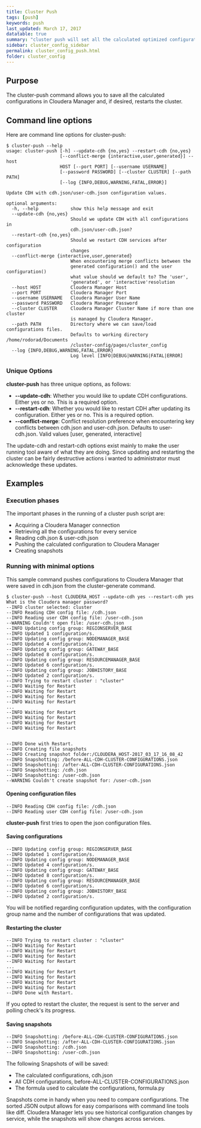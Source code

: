 ```yaml
---
title: Cluster Push
tags: [push]
keywords: push
last_updated: March 17, 2017
datatable: true
summary: "cluster push will set all the calculated optimized configurations in Cloudera Manager."
sidebar: cluster_config_sidebar
permalink: cluster_config_push.html
folder: cluster_config
---
```


## Purpose

The cluster-push command allows you to save all the calculated configurations in Cloudera Manager and, if desired, restarts the cluster.

## Command line options

Here are command line options for cluster-push:

```shell
$ cluster-push --help
usage: cluster-push [-h] --update-cdh {no,yes} --restart-cdh {no,yes}
                    [--conflict-merge {interactive,user,generated}] --host
                    HOST [--port PORT] [--username USERNAME]
                    [--password PASSWORD] [--cluster CLUSTER] [--path PATH]
                    [--log {INFO,DEBUG,WARNING,FATAL,ERROR}]

Update CDH with cdh.json/user-cdh.json configuration values.

optional arguments:
  -h, --help            show this help message and exit
  --update-cdh {no,yes}
                        Should we update CDH with all configurations in
                        cdh.json/user-cdh.json?
  --restart-cdh {no,yes}
                        Should we restart CDH services after configuration
                        changes
  --conflict-merge {interactive,user,generated}
                        When encountering merge conflicts between the
                        generated configuration() and the user configuration()
                        what value should we default to? The 'user',
                        'generated', or 'interactive'resolution
  --host HOST           Cloudera Manager Host
  --port PORT           Cloudera Manager Port
  --username USERNAME   Cloudera Manager User Name
  --password PASSWORD   Cloudera Manager Password
  --cluster CLUSTER     Cloudera Manager Cluster Name if more than one cluster
                        is managed by Cloudera Manager.
  --path PATH           Directory where we can save/load configurations files.
                        Defaults to working directory /home/rodorad/Documents
                        /cluster-config/pages/cluster_config
  --log {INFO,DEBUG,WARNING,FATAL,ERROR}
                        Log level [INFO|DEBUG|WARNING|FATAL|ERROR]
```

### Unique Options

**cluster-push** has three unique options, as follows:
 
 * **--update-cdh**: Whether you would like to update CDH configurations. Either yes or no. This is a required option.
 * **--restart-cdh**: Whether you would like to restart CDH after updating its configuration. Either yes or no. This is a required option.
 * **--conflict-merge**: Conflict resolution preference when encountering key conflicts between cdh.json and user-cdh.json. Defaults to user-cdh.json. Valid values [user, generated, interactive]

The update-cdh and restart-cdh options exist mainly to make the user running tool aware of what they are doing. Since updating and restarting the cluster can be fairly destructive actions i wanted to administrator must acknowledge these updates. 

## Examples

### Execution phases

The important phases in the running of a cluster push script are:

 * Acquiring a Cloudera Manager connection
 * Retrieving all the configurations for every service
 * Reading cdh.json & user-cdh.json
 * Pushing the calculated configuration to Cloudera Manager
 * Creating snapshots


### Running with minimal options

This sample command pushes configurations to Cloudera Manager that were saved in cdh.json from the cluster-generate command.


```
$ cluster-push --host CLOUDERA_HOST --update-cdh yes --restart-cdh yes
What is the Cloudera manager password? 
--INFO cluster selected: cluster
--INFO Reading CDH config file: /cdh.json
--INFO Reading user CDH config file: /user-cdh.json
--WARNING Couldn't open file: /user-cdh.json
--INFO Updating config group: REGIONSERVER_BASE
--INFO Updated 1 configuration/s.
--INFO Updating config group: NODEMANAGER_BASE
--INFO Updated 4 configuration/s.
--INFO Updating config group: GATEWAY_BASE
--INFO Updated 8 configuration/s.
--INFO Updating config group: RESOURCEMANAGER_BASE
--INFO Updated 6 configuration/s.
--INFO Updating config group: JOBHISTORY_BASE
--INFO Updated 2 configuration/s.
--INFO Trying to restart cluster : "cluster"
--INFO Waiting for Restart
--INFO Waiting for Restart
--INFO Waiting for Restart
--INFO Waiting for Restart
...
--INFO Waiting for Restart
--INFO Waiting for Restart
--INFO Waiting for Restart
--INFO Waiting for Restart


--INFO Done with Restart.
--INFO Creating file snapshots
--INFO Creating snapshot folder:/CLOUDERA_HOST-2017_03_17_16_08_42
--INFO Snapshotting: /before-ALL-CDH-CLUSTER-CONFIGURATIONS.json 
--INFO Snapshotting: /after-ALL-CDH-CLUSTER-CONFIGURATIONS.json 
--INFO Snapshotting: /cdh.json 
--INFO Snapshotting: /user-cdh.json 
--WARNING Couldn't create snapshot for: /user-cdh.json

```

#### Opening configuration files

```
--INFO Reading CDH config file: /cdh.json
--INFO Reading user CDH config file: /user-cdh.json
```
**cluster-push** first tries to open the json configuration files.


#### Saving configurations
```
--INFO Updating config group: REGIONSERVER_BASE
--INFO Updated 1 configuration/s.
--INFO Updating config group: NODEMANAGER_BASE
--INFO Updated 4 configuration/s.
--INFO Updating config group: GATEWAY_BASE
--INFO Updated 8 configuration/s.
--INFO Updating config group: RESOURCEMANAGER_BASE
--INFO Updated 6 configuration/s.
--INFO Updating config group: JOBHISTORY_BASE
--INFO Updated 2 configuration/s.
```
You will be notified regarding configuration updates, with the configuration group name and the number of configurations that was updated. 


#### Restarting the cluster
```
--INFO Trying to restart cluster : "cluster"
--INFO Waiting for Restart
--INFO Waiting for Restart
--INFO Waiting for Restart
--INFO Waiting for Restart
...
--INFO Waiting for Restart
--INFO Waiting for Restart
--INFO Waiting for Restart
--INFO Waiting for Restart
--INFO Done with Restart.
```
If you opted to restart the cluster, the request is sent to the server and polling check's its progress.


#### Saving snapshots
```
--INFO Snapshotting: /before-ALL-CDH-CLUSTER-CONFIGURATIONS.json 
--INFO Snapshotting: /after-ALL-CDH-CLUSTER-CONFIGURATIONS.json 
--INFO Snapshotting: /cdh.json 
--INFO Snapshotting: /user-cdh.json 
```

The following Snapshots of will be saved:

 * The calculated configurations, cdh.json
 * All CDH configurations, before-ALL-CLUSTER-CONFIGURATIONS.json
 * The formula used to calculate the configurations, formula.py


Snapshots come in handy when you need to compare configurations. The sorted JSON output allows for easy comparisons with command line tools like diff. 
Cloudera Manager lets you see historical configuration changes by service, while the snapshots will show changes across services.
